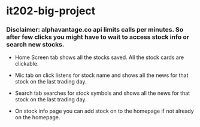 # it202-big-project

### **Disclaimer:** alphavantage.co api limits calls per minutes.  So after few clicks you might have to wait to access stock info or search new stocks.

- Home Screen tab shows all the stocks saved. All the stock cards are clickable.

- Mic tab on click listens for stock name and shows all the news for that stock on the last trading day.

- Search tab searches for stock symbols and shows all the news for that stock on the last trading day.

- On stock info page you can add stock on to the homepage if not already on the homepage.
